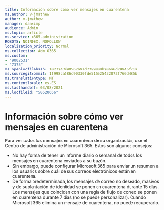 ```yaml
---
title: Información sobre cómo ver mensajes en cuarentena
ms.author: v-jmathew
author: v-jmathew
manager: dansimp
audience: Admin
ms.topic: article
ms.service: o365-administration
ROBOTS: NOINDEX, NOFOLLOW
localization_priority: Normal
ms.collection: Adm_O365
ms.custom:
- "9002531"
- "7375"
ms.openlocfilehash: 1027243d90562a9ad7389400b206a6d29845f71a
ms.sourcegitcommit: 1f998ca586c90330fde515525432072f766d485b
ms.translationtype: MT
ms.contentlocale: es-ES
ms.lasthandoff: 03/08/2021
ms.locfileid: "50520656"
---
```

# <a name="info-about-viewing-quarantined-messages"></a>Información sobre cómo ver mensajes en cuarentena

Para ver todos los mensajes en cuarentena de su organización, use el Centro de administración de Microsoft 365. Estos son algunos consejos:

- No hay forma de tener un informe diario o semanal de todos los mensajes en cuarentena enviados a su buzón.
- Sin embargo, puede configurar Microsoft 365 para enviar un resumen a los usuarios sobre cuál de sus correos electrónicos están en cuarentena.
- De forma predeterminada, los mensajes de correo no deseado, masivos y de suplantación de identidad se ponen en cuarentena durante 15 días. Los mensajes que coinciden con una regla de flujo de correo se ponen en cuarentena durante 7 días (no se puede personalizar). Cuando Microsoft 365 elimina un mensaje de cuarentena, no puede recuperarlo.
